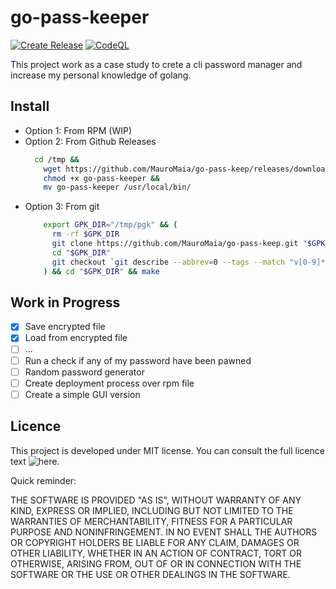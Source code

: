 # go-pass-keeper

[![Create Release](https://github.com/MauroMaia/go-pass-keep/actions/workflows/go.yml/badge.svg)](https://github.com/MauroMaia/go-pass-keep/actions/workflows/go.yml)
[![CodeQL](https://github.com/MauroMaia/go-pass-keep/actions/workflows/codeql-analysis.yml/badge.svg)](https://github.com/MauroMaia/go-pass-keep/actions/workflows/codeql-analysis.yml)

This project work as a case study to crete a cli password manager and increase 
my personal knowledge of golang.

## Install

+ Option 1: From RPM (WIP)
+ Option 2: From Github Releases
    ```bash
      cd /tmp &&
        wget https://github.com/MauroMaia/go-pass-keep/releases/download/v0.0.5/go-pass-keeper &&  
        chmod +x go-pass-keeper && 
        mv go-pass-keeper /usr/local/bin/
    ```  
+ Option 3: From git
    ```bash
        export GPK_DIR="/tmp/pgk" && (
          rm -rf $GPK_DIR
          git clone https://github.com/MauroMaia/go-pass-keep.git "$GPK_DIR"
          cd "$GPK_DIR"
          git checkout `git describe --abbrev=0 --tags --match "v[0-9]*" $(git rev-list --tags --max-count=1)`
        ) && cd "$GPK_DIR" && make
    ```

## Work in Progress

- [x] Save encrypted file
- [x] Load from encrypted file
- [ ] ... 
- [ ] Run a check if any of my password have been pawned 
- [ ] Random password generator  
- [ ] Create deployment process over rpm file
- [ ] Create a simple GUI version

## Licence

This project is developed under MIT license. You can consult the full licence text ![here](https://github.com/MauroMaia/go-pass-keep/blob/main/LICENSE).

Quick reminder:

THE SOFTWARE IS PROVIDED "AS IS", WITHOUT WARRANTY OF ANY KIND, EXPRESS OR
IMPLIED, INCLUDING BUT NOT LIMITED TO THE WARRANTIES OF MERCHANTABILITY,
FITNESS FOR A PARTICULAR PURPOSE AND NONINFRINGEMENT. IN NO EVENT SHALL THE
AUTHORS OR COPYRIGHT HOLDERS BE LIABLE FOR ANY CLAIM, DAMAGES OR OTHER
LIABILITY, WHETHER IN AN ACTION OF CONTRACT, TORT OR OTHERWISE, ARISING FROM,
OUT OF OR IN CONNECTION WITH THE SOFTWARE OR THE USE OR OTHER DEALINGS IN THE
SOFTWARE.
